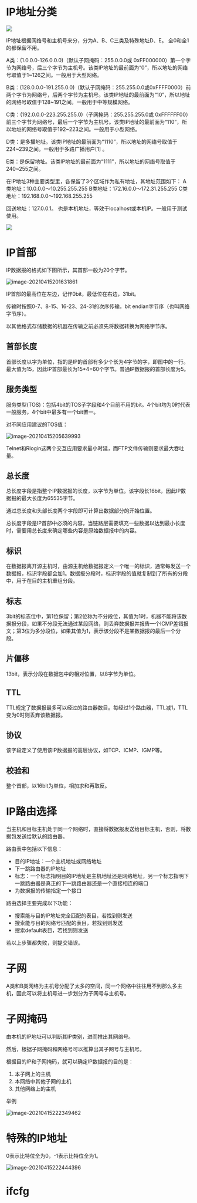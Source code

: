 # IP地址分类

<img src="https://images2018.cnblogs.com/blog/1440532/201809/1440532-20180912093201807-306001370.png"/>

IP地址根据网络号和主机号来分，分为A、B、C三类及特殊地址D、E。  全0和全1的都保留不用。

A类：(1.0.0.0-126.0.0.0)（默认子网掩码：255.0.0.0或 0xFF000000）第一个字节为网络号，后三个字节为主机号。该类IP地址的最前面为“0”，所以地址的网络号取值于1~126之间。一般用于大型网络。

B类：(128.0.0.0-191.255.0.0)（默认子网掩码：255.255.0.0或0xFFFF0000）前两个字节为网络号，后两个字节为主机号。该类IP地址的最前面为“10”，所以地址的网络号取值于128~191之间。一般用于中等规模网络。

C类：(192.0.0.0-223.255.255.0)（子网掩码：255.255.255.0或 0xFFFFFF00）前三个字节为网络号，最后一个字节为主机号。该类IP地址的最前面为“110”，所以地址的网络号取值于192~223之间。一般用于小型网络。

D类：是多播地址。该类IP地址的最前面为“1110”，所以地址的网络号取值于224~239之间。一般用于多路广播用户[1] 。

E类：是保留地址。该类IP地址的最前面为“1111”，所以地址的网络号取值于240~255之间。

在IP地址3种主要类型里，各保留了3个区域作为私有地址，其地址范围如下： 
A类地址：10.0.0.0～10.255.255.255 
B类地址：172.16.0.0～172.31.255.255 
C类地址：192.168.0.0～192.168.255.255

回送地址：127.0.0.1。 也是本机地址，等效于localhost或本机IP。一般用于测试使用。

<img src="https://images2018.cnblogs.com/blog/1440532/201809/1440532-20180912093223517-341420925.png">



# IP首部

IP数据报的格式如下图所示，其首部一般为20个字节。

![image-20210415201631861](IP.assets/image-20210415201631861.png)

IP首部的最高位在左边，记作0bit，最低位在右边，31bit。

传输时按照0-7、8-15、16-23、24-31的次序传输，bit endian字节序（也叫网络字节序）。

以其他格式存储数据的机器在传输之前必须先将数据转换为网络字节序。

## 首部长度

首部长度以字为单位，指的是IP的首部有多少个长为4字节的字，即图中的一行。最大值为15，因此IP首部最长为15*4=60个字节。普通IP数据报的首部长度为5。

## 服务类型

服务类型(TOS)：包括4bit的TOS子字段和4个目前不用的bit。4个bit均为0时代表一般服务，4个bit中最多有一个bit置一。

对不同应用建议的TOS值：

![image-20210415205639993](IP.assets/image-20210415205639993.png)

Telnet和Rlogin这两个交互应用要求最小时延，而FTP文件传输则要求最大吞吐量。

## 总长度

总长度字段是指整个IP数据报的长度，以字节为单位。该字段长16bit，因此IP数据报的最大长度为65535字节。

通过总长度和头部长度两个字段即可计算出数据部分的开始位置。

总长度字段是IP首部中必须的内容，当链路层需要填充一些数据以达到最小长度时，需要用总长度来确定哪些内容是原始数据报中的内容。

## 标识

在数据报离开源主机时，由源主机给数据报定义一个唯一的标识，通常每发送一个数据报，标识字段都会加1。数据报分段时，标识字段的值就复制到了所有的分段中，用于在目的主机重组分段。

## 标志

3bit的标志位中，第1位保留；第2位称为不分段位，其值为1时，机器不能将该数据报分段，如果不分段无法通过某段网络，则丢弃数据报并报告一个ICMP差错报文；第3位为多分段位，如果其值为1，表示该分段不是某数据报的最后一个分段。

## 片偏移

13bit，表示分段在数据包中的相对位置，以8字节为单位。

## TTL

TTL规定了数据报最多可以经过的路由器数目。每经过1个路由器，TTL减1，TTL变为0时则丢弃该数据报。

## 协议

该字段定义了使用该IP数据报的高层协议，如TCP、ICMP、IGMP等。

## 校验和

整个首部，以16bit为单位，相加求和再取反。

# IP路由选择

当主机和目标主机处于同一个网络时，直接将数据报发送给目标主机，否则，将数据包发送给默认的路由器。

路由表中包括以下信息：

- 目的IP地址：一个主机地址或网络地址
- 下一跳路由器的IP地址
- 标志：一个标志指明目的IP地址是主机地址还是网络地址，另一个标志指明下一跳路由器是真正的下一跳路由器还是一个直接相连的端口
- 为数据报的传输指定一个接口

路由选择主要完成以下功能：

- 搜索能与目的IP地址完全匹配的表目，若找到则发送
- 搜索能与目的网络号匹配的表目，若找到则发送
- 搜索default表目，若找到则发送

若以上步骤都失败，则提交错误。

# 子网

A类和B类网络为主机号分配了太多的空间，同一个网络中往往用不到那么多主机，因此可以将主机号进一步划分为子网号与主机号。



# 子网掩码

由本机的IP地址可以判断其IP类别，进而推出其网络号。

然后，根据子网掩码和网络号可以推算出其子网号与主机号。

根据目的IP和子网掩码，就可以确定IP数据报的目的是：

1. 本子网上的主机
2. 本网络中其他子网的主机
3. 其他网络上的主机

举例

![image-20210415222349462](IP.assets/image-20210415222349462.png)

# 特殊的IP地址

0表示比特位全为0，-1表示比特位全为1。

![image-20210415222444396](IP.assets/image-20210415222444396.png)

# ifcfg

